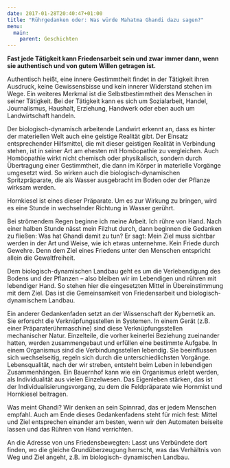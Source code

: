 ```yaml
---
date: 2017-01-28T20:40:47+01:00
title: "Rührgedanken oder: Was würde Mahatma Ghandi dazu sagen?"
menu:
  main:
    parent: Geschichten
---
```


**Fast jede Tätigkeit kann Friedensarbeit sein und zwar immer dann, wenn sie authentisch und
von gutem Willen getragen ist.**

Authentisch heißt, eine innere Gestimmtheit findet in der Tätigkeit ihren Ausdruck, keine
Gewissensbisse und kein innerer Widerstand stehen im Wege. Ein weiteres Merkmal ist die
Selbstbestimmtheit des Menschen in seiner Tätigkeit. Bei der Tätigkeit kann es sich um
Sozialarbeit, Handel, Journalismus, Haushalt, Erziehung, Handwerk oder eben auch um
Landwirtschaft handeln.

Der biologisch-dynamisch arbeitende Landwirt erkennt an, dass es hinter der materiellen Welt auch
eine geistige Realität gibt. Der Einsatz entsprechender Hilfsmittel, die mit dieser geistigen Realität
in Verbindung stehen, ist in seiner Art am ehesten mit Homöopathie zu vergleichen. Auch
Homöopathie wirkt nicht chemisch oder physikalisch, sondern durch Übertragung einer
Gestimmtheit, die dann im Körper in materielle Vorgänge umgesetzt wird. So wirken auch die
biologisch-dynamischen Spritzpräparate, die als Wasser ausgebracht im Boden oder der Pflanze
wirksam werden.

Hornkiesel ist eines dieser Präparate. Um es zur Wirkung zu bringen, wird es eine Stunde in
wechselnder Richtung in Wasser gerührt.

Bei strömendem Regen beginne ich meine Arbeit. Ich rühre von Hand. Nach einer halben Stunde
nässt mein Filzhut durch, dann beginnen die Gedanken zu fließen: Was hat Ghandi damit zu tun? Er
sagt: Mein Ziel muss sichtbar werden in der Art und Weise, wie ich etwas unternehme. Kein Friede
durch Gewehre. Denn dem Ziel eines Friedens unter den Menschen entspricht allein die
Gewaltfreiheit.

Dem biologisch-dynamischen Landbau geht es um die Verlebendigung des Bodens und der
Pflanzen – also bleiben wir im Lebendigen und rühren mit lebendiger Hand. So stehen hier die
eingesetzten Mittel in Übereinstimmung mit dem Ziel. Das ist die Gemeinsamkeit von
Friedensarbeit und biologisch-dynamischem Landbau.

Ein anderer Gedankenfaden setzt an der Wissenschaft der Kybernetik an. Sie erforscht die
Verknüpfungsstellen in Systemen. In einem Gerät (z.B. einer Präparaterührmaschine) sind diese
Verknüpfungsstellen mechanischer Natur. Einzelteile, die vorher keinerlei Beziehung zueinander
hatten, werden zusammengebaut und erfüllen eine bestimmte Aufgabe. In einem Organismus sind
die Verbindungsstellen lebendig. Sie beeinflussen sich wechselseitig, regeln sich durch die
unterschiedlichsten Vorgänge. Lebensqualität, nach der wir streben, entsteht beim Leben in
lebendigen Zusammenhängen. Ein Bauernhof kann wie ein Organismus erlebt werden, als
Individualität aus vielen Einzelwesen. Das Eigenleben stärken, das ist der
Individualisierungsvorgang, zu dem die Feldpräparate wie Hornmist und Hornkiesel beitragen.

Was meint Ghandi? Wir denken an sein Spinnrad, das er jedem Menschen empfahl. Auch am
Ende dieses Gedankenfadens steht für mich fest: Mittel und Ziel entsprechen einander am besten,
wenn wir den Automaten beiseite lassen und das Rühren von Hand verrichten.

An die Adresse von uns Friedensbewegten: Lasst uns Verbündete dort finden, wo die gleiche
Grundüberzeugung herrscht, was das Verhältnis von Weg und Ziel angeht, z.B. im biologisch-
dynamischen Landbau.
